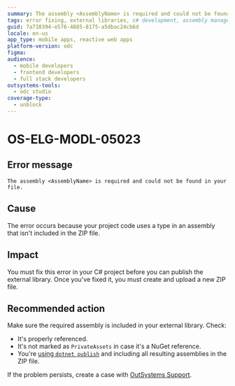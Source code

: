 ```yaml
---
summary: The assembly <AssemblyName> is required and could not be found in your file.
tags: error fixing, external libraries, c# development, assembly management, nuget packages
guid: 7a710394-e576-4885-8175-a5dbac24cb6d
locale: en-us
app_type: mobile apps, reactive web apps
platform-version: odc
figma:
audience:
  - mobile developers
  - frontend developers
  - full stack developers
outsystems-tools:
  - odc studio
coverage-type:
  - unblock
---
```


# OS-ELG-MODL-05023

## Error message

`The assembly <AssemblyName> is required and could not be found in your file.`

## Cause

The error occurs because your project code uses a type in an assembly that isn't included in the ZIP file.

## Impact

You must fix this error in your C# project before you can publish the external library. Once you've fixed it, you must create and upload a new ZIP file.

## Recommended action

Make sure the required assembly is included in your external library. Check:

* It's properly referenced.
* It's not marked as `PrivateAssets` in case it's a NuGet reference.
* You're [using `dotnet publish`](../../eap/building-apps/external-logic/README.md#usage) and including all resulting assemblies in the ZIP file.

If the problem persists, create a case with [OutSystems Support](https://www.outsystems.com/support/portal/open-support-case?ErrorCode=OS-ELG-MODL-05023).
